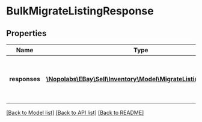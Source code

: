 # BulkMigrateListingResponse

## Properties
Name | Type | Description | Notes
------------ | ------------- | ------------- | -------------
**responses** | [**\Nopolabs\EBay\Sell\Inventory\Model\MigrateListingResponse[]**](MigrateListingResponse.md) | This is the base container of the response payload of the &lt;strong&gt;bulkMigrateListings&lt;/strong&gt; call. The results of each attempted listing migration is captured under this container. | [optional] 

[[Back to Model list]](../README.md#documentation-for-models) [[Back to API list]](../README.md#documentation-for-api-endpoints) [[Back to README]](../README.md)


